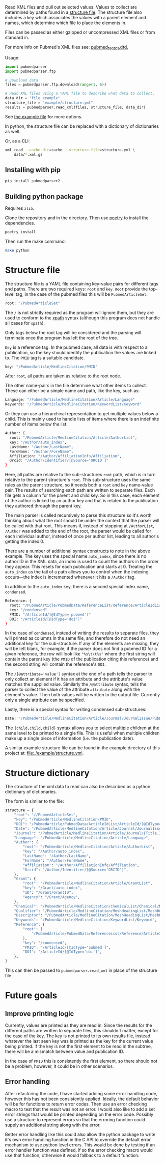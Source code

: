 Read XML files and pull out selected values. Values to collect are
determined by paths found in a [structure file](#structure-file). The
structure file also includes a key which associates the values with a
parent element and names, which determine which file to place the
elements in.

Files can be passed as either gzipped or uncompressed XML files or from
standard in.

For more info on Pubmed's XML files see:
[pubmed<sub>190101</sub>.dtd.](https://dtd.nlm.nih.gov/ncbi/pubmed/doc/out/190101/index.html)

Usage:

``` python
import pubmedparser
import pubmedparser.ftp

# Download data
files = pubmedparser.ftp.download(range(1, 6))

# Read XML files using a YAML file to describe what data to collect.
data_dir = "file_example"
structure_file = "example/structure.yml"
results = pubmedparser.read_xml(files, structure_file, data_dir)
```

See [the example
file](https://gitlab.com/net-synergy/pubmedparser/-/blob/master/example/creating_graphs.py)
for more options.

In python, the structure file can be replaced with a dictionary of
dictionaries as well.

Or, as a CLI:

``` bash
xml_read --cache-dir=cache --structure-file=structure.yml \
    data/*.xml.gz
```

## Installing with pip

``` bash
pip install pubmedparser2
```

## Building python package

Requires `zlib`.

Clone the repository and in the directory. Then use [poetry](https://python-poetry.org/docs) to install the dependencies.

``` bash
poetry install
```

Then run the make command:

``` bash
make python
```

# Structure file

The structure file is a YAML file containing key-value pairs for
different tags and paths. There are two required keys: `root` and `key`.
`Root` provide the top-level tag, in the case of the pubmed files this
will be `PubmedArticleSet`.

``` bash
root: "/PubmedArticleSet"
```

The `/` is not strictly required as the program will ignore them, but
they are used to conform to the
[xpath](https://en.wikipedia.org/wiki/XPath) syntax (although this
program does not handle all cases for `xpath`).

Only tags below the root tag will be considered and the parsing will
terminate once the program has left the root of the tree.

`Key` is a reference tag. In the pubmed case, all data is with respect
to a publication, so the key should identify the publication the values
are linked to. The `PMID` tag is a suitable candidate.

``` bash
key: "/PubmedArticle/MedlineCitation/PMID"
```

After `root`, all paths are taken as relative to the root node.

The other name-pairs in the file determine what other items to collect.
These can either be a simple name and path, like the key, such as:

``` bash
Language: "/PubmedArticle/MedlineCitation/Article/Language"
Keywords: "/PubmedArticle/MedlineCitation/KeywordList/Keyword"
```

Or they can use a hierarchical representation to get multiple values
below a child. This is mainly used to handle lists of items where there
is an indefinite number of items below the list.

``` bash
Author: {
  root: "/PubmedArticle/MedlineCitation/Article/AuthorList",
  key: "/Author/auto_index",
  LastName: "/Author/LastName",
  ForeName: "/Author/ForeName",
  Affiliation: "/Author/AffiliationInfo/Affiliation",
  Orcid: "/Author/Identifier/[@Source='ORCID']"
}
```

Here, all paths are relative to the sub-structures `root` path, which is
in turn relative to the parent structure's `root`. This sub-structure
uses the same rules as the parent structure, so it needs both a `root`
and `key` name-value pair. The results of searching each path are
written to separate files. Each file gets a column for the parent and
child key. So in this case, each element of the author is linked by an
author key and that is related to the publication they authored through
the parent key.

The main parser is called recursively to parse this structure so it's
worth thinking about what the root should be under the context that the
parser will be called with that root. This means if, instead of stopping
at `/AuthorList`, `/Author` was added to the end of the root, the parser
would be called for each individual author, instead of once per author
list, leading to all author's getting the index 0.

There are a number of additional syntax constructs to note in the above
example. The key uses the special name `auto_index`, since there is no
author ID in the XML data, an index is used to count the authors in the
order they appear. This resets for each publication and starts at 0.
Treating the `auto_index` as the tail of a path allows you to control
when the indexing occurs—the index is incremented whenever it hits a
`/Author` tag.

In addition to the `auto_index` key, there is a second special index
name, `condensed`.

``` bash
Reference: {
  root: "/PubmedArticle/PubmedData/ReferenceList/Reference/ArticleIdList"
  key: "/condensed"
  PMID: "/ArticleId/[@IdType='pubmed']"
  DOI: "/ArticleId/[@IdType='doi']"
}
```

In the case of `condensed`, instead of writing the results to separate
files, they will printed as columns in the same file, and therefore do
not need an additional key for the sub-structure. If any of the elements
are missing, they will be left blank, for example, if the parser does
not find a pubmed ID for a given reference, the row will look like
`"%s\t\t%s"` where the first string will contain the parent key (the
`PMID` of the publication citing this reference) and the second string
will contain the reference's `DOI`.

The `/[@attribute='value']` syntax at the end of a path tells the parser
to only collect an element if it has an attribute and the attribute's
value matches the supplied value. Similarly the `/@attribute` syntax,
tells the parser to collect the value of the attribute `attribute` along
with the element's value. Then both values will be written to the output
file. Currently only a single attribute can be specified.

Lastly, there is a special syntax for writing condensed sub-structures:

``` bash
Date: "/PubmedArticle/MedlineCitation/Article/Journal/JournalIssue/PubDate/{Year,Month,Day}"
```

The `{child,child,child}` syntax allows you to select multiple children
at the same level to be printed to a single file. This is useful when
multiple children make up a single piece of information (i.e. the
publication date).

A similar example structure file can be found in the example directory
of this project at:
[file:./example/structure.yml](./example/structure.yml).

# Structure dictionary

The structure of the xml data to read can also be described as a python
dictionary of dictionaries.

The form is similar to the file:

``` python
structure = {
    "root": "//PubmedArticleSet",
    "key": "/PubmedArticle/MedlineCitation/PMID",
    "DOI": "/PubmedArticle/PubmedData/ArticleIdList/ArticleId/[@IdType='doi']",
    "Date": "/PubmedArticle/MedlineCitation/Article/Journal/JournalIssue/PubDate/{Year,Month,Day}",
    "Journal": "/PubmedArticle/MedlineCitation/Article/Journal/{Title,ISOAbbreviation}",
    "Language": "/PubmedArticle/MedlineCitation/Article/Language",
    "Author": {
        "root": "/PubmedArticle/MedlineCitation/Article/AuthorList",
        "key": "/Author/auto_index",
        "LastName": "/Author/LastName",
        "ForName": "/Author/ForeName",
        "Affiliation": "/Author/AffiliationInfo/Affiliation",
        "Orcid": "/Author/Identifier/[@Source='ORCID']",
    },
    "Grant": {
        "root": "/PubmedArticle/MedlineCitation/Article/GrantList",
        "key": "/Grant/auto_index",
        "ID": "/Grant/GrantID",
        "Agency": "/Grant/Agency",
    },
    "Chemical": "/PubmedArticle/MedlineCitation/ChemicalList/Chemical/NameOfSubstance/@UI",
    "Qualifier": "/PubmedArticle/MedlineCitation/MeshHeadingList/MeshHeading/QualifierName/@UI",
    "Descriptor": "/PubmedArticle/MedlineCitation/MeshHeadingList/MeshHeading/DescriptorName/@UI",
    "Keywords": "/PubmedArticle/MedlineCitation/KeywordList/Keyword",
    "Reference": {
        "root": (
            "/PubmedArticle/PubmedData/ReferenceList/Reference/ArticleIdList"
        ),
        "key": "/condensed",
        "PMID": "/ArticleId/[@IdType='pubmed']",
        "DOI": "/ArticleId/[@IdType='doi']",
    },
}
```

This can then be passed to `pubmedparser.read_xml` in place of the
structure file.

# Future goals

## Improve printing logic

Currently, values are printed as they are read in. Since the results for
the different paths are written to separate files, this shouldn't
matter, except for the case of the key. The key is not printed to its
own results file, instead whatever the last seen key was is printed as
the key for the current value being printed. If the key is not the first
element to be read in the subtree, there will be a mismatch between
value and publication ID.

In the case of `PMID` this is consistently the first element, so there
should not be a problem, however, it could be in other scenarios.

## Error handling

After refactoring the code, I have started adding some error handling
code, however this has not been consistently applied. Ideally, the
default behavior will be for functions to return error codes. Then use
an error checking macro to test that the result was not an error. I
would also like to add a set error strings that would be printed
depending on the error code. Possibly use a structure to represent
errors so that the erroring function could supply an additional string
along with the error.

Better error handling like this could also allow the python package to
write it's own error handling function in the C API to override the
default error mechanism to use python level errors. This would be done
by testing if an error handler function was defined, if so the error
checking macro would use that function, otherwise it would fallback to a
default function.
